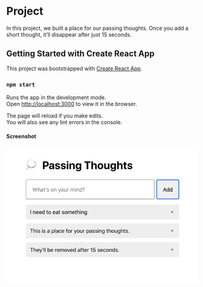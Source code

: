 
# Project

In this project, we built a place for our passing thoughts. Once you add a short thought, it’ll disappear after just 15 seconds.

## Getting Started with Create React App

This project was bootstrapped with [Create React App](https://github.com/facebook/create-react-app).


### `npm start`

Runs the app in the development mode.\
Open [http://localhost:3000](http://localhost:3000) to view it in the browser.

The page will reload if you make edits.\
You will also see any lint errors in the console.

#### Screenshot

!['final product'](Project.png)
